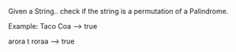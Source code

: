 Given a String.. check if the string is a permutation of a Palindrome.


Example: 
Taco Coa --> true

arora t roraa --> true



